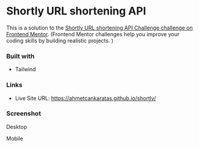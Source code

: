 # Shortly URL shortening API

This is a solution to the [Shortly URL shortening API Challenge challenge on Frontend Mentor](https://www.frontendmentor.io/challenges/url-shortening-api-landing-page-2ce3ob-G). (Frontend Mentor challenges help you improve your coding skills by building realistic projects. )

### Built with

- Tailwind

### Links

- Live Site URL: https://ahmetcankaratas.github.io/shortly/

### Screenshot

Desktop


Mobile


